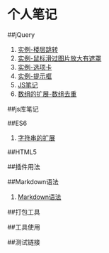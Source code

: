 # 个人笔记

##jQuery
1. [实例-楼层跳转](https://confident-me.github.io/notes/#docs/floor-jump)
1. [实例-鼠标滑过图片放大有遮罩](https://confident-me.github.io/notes/#docs/hover-note)
1. [实例-选项卡](https://confident-me.github.io/notes/#docs/tab-control)
1. [实例-提示框](https://confident-me.github.io/notes/#docs/tooltip)
1. [JS笔记](https://confident-me.github.io/notes/#docs/js-note) 
1. [数组的扩展-数组去重](https://confident-me.github.io/notes/#docs/array1)

##js库笔记






##ES6
1. [字符串的扩展](#docs/es6_string)




##HTML5






##插件用法



##Markdown语法
1. [Markdown语法](#docs/Markdown)



##打包工具




##工具使用



##测试链接

